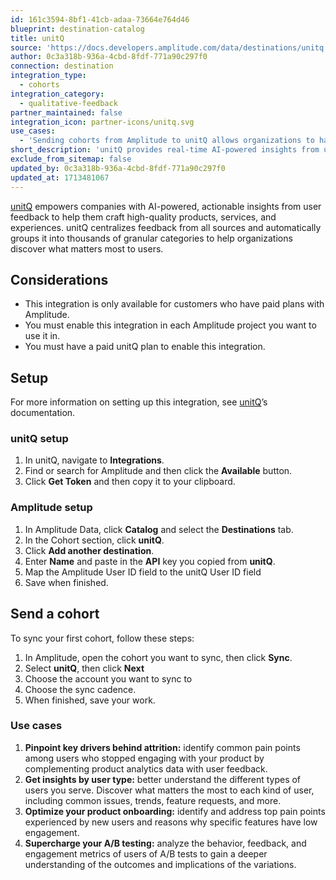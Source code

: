```yaml
---
id: 161c3594-8bf1-41cb-adaa-73664e764d46
blueprint: destination-catalog
title: unitQ
source: 'https://docs.developers.amplitude.com/data/destinations/unitq'
author: 0c3a318b-936a-4cbd-8fdf-771a90c297f0
connection: destination
integration_type:
  - cohorts
integration_category:
  - qualitative-feedback
partner_maintained: false
integration_icon: partner-icons/unitq.svg
use_cases:
  - 'Sending cohorts from Amplitude to unitQ allows organizations to harness AI-driven insights from user feedback to enhance product quality and user experience. By syncing cohorts, companies can complement product analytics with qualitative feedback, pinpoint attrition drivers, understand user types, and optimize onboarding.'
short_description: 'unitQ provides real-time AI‑powered insights from user feedback to help companies craft high‑quality products, services, and experiences.'
exclude_from_sitemap: false
updated_by: 0c3a318b-936a-4cbd-8fdf-771a90c297f0
updated_at: 1713481067
---
```

[unitQ](https://www.unitq.com/) empowers companies with AI-powered, actionable insights from user feedback to help them craft high-quality products, services, and experiences. unitQ centralizes feedback from all sources and automatically groups it into thousands of granular categories to help organizations discover what matters most to users.

## Considerations

- This integration is only available for customers who have paid plans with Amplitude.
- You must enable this integration in each Amplitude project you want to use it in.
- You must have a paid unitQ plan to enable this integration.

## Setup

For more information on setting up this integration, see [unitQ](https://monitor.unitq.com/zendesk/sso?brand_id=360001108694&locale_id=1&return_to=https%3A%2F%2Fhelp.unitq.com%2Fhc%2Fen-us%2Farticles%2F6221145156243-Integrating-Apps-with-unitQ&timestamp=1692350456)’s documentation.

### unitQ setup

1. In unitQ, navigate to **Integrations**.
2. Find or search for Amplitude and then click the **Available** button.
3. Click **Get Token** and then copy it to your clipboard.

### Amplitude setup

1. In Amplitude Data, click **Catalog** and select the **Destinations** tab.
2. In the Cohort section, click **unitQ**.
3. Click **Add another destination**.
4. Enter **Name** and paste in the **API** key you copied from **unitQ**.
5. Map the Amplitude User ID field to the unitQ User ID field
6. Save when finished.

## Send a cohort

To sync your first cohort, follow these steps:

1. In Amplitude, open the cohort you want to sync, then click **Sync**.
2. Select **unitQ**, then click **Next**
3. Choose the account you want to sync to
4. Choose the sync cadence.
5. When finished, save your work.

### Use cases

1. **Pinpoint key drivers behind attrition:** identify common pain points among users who stopped engaging with your product by complementing product analytics data with user feedback.
2. **Get insights by user type:** better understand the different types of users you serve. Discover what matters the most to each kind of user, including common issues, trends, feature requests, and more.
3. **Optimize your product onboarding:** identify and address top pain points experienced by new users and reasons why specific features have low engagement. 
4. **Supercharge your A/B testing:** analyze the behavior, feedback, and engagement metrics of users of A/B tests to gain a deeper understanding of the outcomes and implications of the variations.

